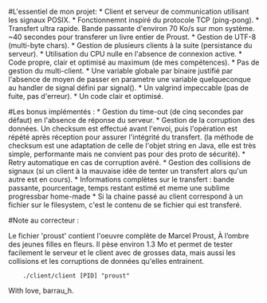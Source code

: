 #L'essentiel de mon projet:
    * Client et serveur de communication utilisant les signaux POSIX.
    * Fonctionnemnt inspiré du protocole TCP (ping-pong).
    * Transfert ultra rapide. Bande passante d'environ 70 Ko/s sur mon
      système. ~40 secondes pour transferer un livre entier de Proust.
    * Gestion de UTF-8 (multi-byte chars).
    * Gestion de plusieurs clients à la suite (persistance du serveur).
    * Utilisation du CPU nulle en l'absence de connexion active.
    * Code propre, clair et optimisé au maximum (de mes compétences).
    * Pas de gestion du multi-client.
    * Une variable globale par binaire justifié par l'absence de moyen
      de passer en parametre une variable quelqueconque au handler
      de signal défini par signal().
    * Un valgrind impeccable (pas de fuite, pas d'erreur).
    * Un code clair et optimisé.

#Les bonus implémentés :
    * Gestion du time-out (de cinq secondes par défaut) en l'absence de
      réponse du serveur.
    * Gestion de la corruption des données. Un checksum est effectué avant
      l'envoi, puis l'opération est répété après réception pour assurer
      l'intégrité du transfert. (la méthode de checksum est une adaptation
      de celle de l'objet string en Java, elle est très simple,
      performante mais ne convient pas pour des proto de sécurité).
    * Retry automatique en cas de corruption avéré.
    * Gestion des collisions de signaux (si un client à la mauvaise idée de
      tenter un transfert alors qu'un autre est en cours).
    * Informations complètes sur le transfert : bande passante, pourcentage,
      temps restant estimé et meme une sublime progressbar home-made
    * Si la chaine passé au client correspond à un fichier sur le filesystem,
      c'est le contenu de se fichier qui est transferé.

#Note au correcteur :

Le fichier 'proust' contient l'oeuvre complète de Marcel Proust, À l’ombre des
jeunes filles en fleurs. Il pèse environ 1.3 Mo et permet de tester facilement
le serveur et le client avec de grosses data, mais aussi les collisions et les
corruptions de données qu'elles entrainent.

	    ./client/client [PID] "proust"

With love,
barrau_h.
